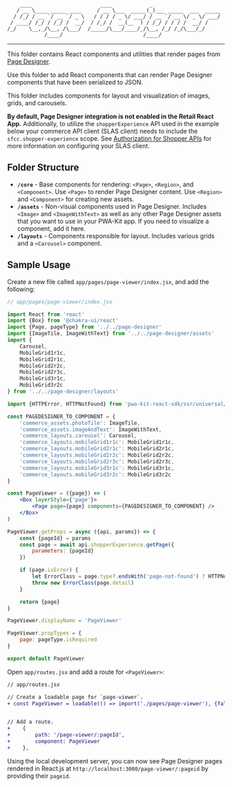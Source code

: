         ____                      ____            _
       / __ \____ _____ ____     / __ \___  _____(_)___ _____  ___  _____
      / /_/ / __ `/ __ `/ _ \   / / / / _ \/ ___/ / __ `/ __ \/ _ \/ ___/
     / ____/ /_/ / /_/ /  __/  / /_/ /  __(__  ) / /_/ / / / /  __/ /
    /_/    \__,_/\__, /\___/  /_____/\___/____/_/\__, /_/ /_/\___/_/
                /____/                          /____/

---

This folder contains React components and utilities that render pages from [Page Designer](https://documentation.b2c.commercecloud.salesforce.com/DOC2/topic/com.demandware.dochelp/content/b2c_commerce/topics/page_designer/b2c_creating_pd_pages.html).

Use this folder to add React components that can render Page Designer components that have been serialized to JSON.

This folder includes components for layout and visualization of images, grids, and carousels.

**By default, Page Designer integration is not enabled in the Retail React App.** Additionally, to utilize the `shopperExperience`
API used in the example below your commerce API client (SLAS client) needs to include the `sfcc.shopper-experience` scope.
See [Authorization for Shopper APIs](https://developer.salesforce.com/docs/commerce/commerce-api/guide/authorization-for-shopper-apis.html)
for more information on configuring your SLAS client.

## Folder Structure

-   **`/core`** - Base components for rendering: `<Page>`, `<Region>`, and `<Component>`. Use `<Page>` to render Page Designer content. Use `<Region>` and `<Component>` for creating new assets.
-   **`/assets`** - Non-visual components used in Page Designer. Includes `<Image>` and `<ImageWithText>` as well as any other Page Designer assets that you want to use in your PWA-Kit app. If you need to visualize a component, add it here.
-   **`/layouts`** - Components responsible for layout. Includes various grids and a `<Carousel>` component.

## Sample Usage

Create a new file called `app/pages/page-viewer/index.jsx`, and add the following:

```jsx
// app/pages/page-viewer/index.jsx

import React from 'react'
import {Box} from '@chakra-ui/react'
import {Page, pageType} from '../../page-designer'
import {ImageTile, ImageWithText} from '../../page-designer/assets'
import {
    Carousel,
    MobileGrid1r1c,
    MobileGrid2r1c,
    MobileGrid2r2c,
    MobileGrid2r3c,
    MobileGrid3r1c,
    MobileGrid3r2c
} from '../../page-designer/layouts'

import {HTTPError, HTTPNotFound} from 'pwa-kit-react-sdk/ssr/universal/errors'

const PAGEDESIGNER_TO_COMPONENT = {
    'commerce_assets.photoTile': ImageTile,
    'commerce_assets.imageAndText': ImageWithText,
    'commerce_layouts.carousel': Carousel,
    'commerce_layouts.mobileGrid1r1c': MobileGrid1r1c,
    'commerce_layouts.mobileGrid2r1c': MobileGrid2r1c,
    'commerce_layouts.mobileGrid2r2c': MobileGrid2r2c,
    'commerce_layouts.mobileGrid2r3c': MobileGrid2r3c,
    'commerce_layouts.mobileGrid3r1c': MobileGrid3r1c,
    'commerce_layouts.mobileGrid3r2c': MobileGrid3r2c
}

const PageViewer = ({page}) => (
    <Box layerStyle={'page'}>
        <Page page={page} components={PAGEDESIGNER_TO_COMPONENT} />
    </Box>
)

PageViewer.getProps = async ({api, params}) => {
    const {pageId} = params
    const page = await api.shopperExperience.getPage({
        parameters: {pageId}
    })

    if (page.isError) {
        let ErrorClass = page.type?.endsWith('page-not-found') ? HTTPNotFound : HTTPError
        throw new ErrorClass(page.detail)
    }

    return {page}
}

PageViewer.displayName = 'PageViewer'

PageViewer.propTypes = {
    page: pageType.isRequired
}

export default PageViewer
```

Open `app/routes.jsx` and add a route for `<PageViewer>`:

```diff
// app/routes.jsx

// Create a loadable page for `page-viewer`.
+ const PageViewer = loadable(() => import('./pages/page-viewer'), {fallback})


// Add a route.
+    {
+        path: '/page-viewer/:pageId',
+        component: PageViewer
+    },
```

Using the local development server, you can now see Page Designer pages rendered in React.js at `http://localhost:3000/page-viewer/:pageid` by providing their `pageid`.
